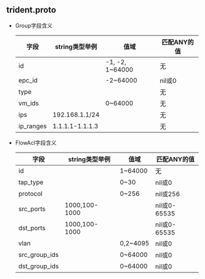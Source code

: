 trident.proto
-------------

* Group字段含义

     字段      | string类型举例        | 值域            | 匹配ANY的值
     ----------|-----------------------|-----------------|-------------
     id        |                       | -1, -2, 1~64000 | 无
     epc_id    |                       | -2~64000        | nil或0
     type      |                       |                 | 无
     vm_ids    |                       | 0~64000         | 无
     ips       | 192.168.1.1/24        |                 | 无
     ip_ranges | 1.1.1.1-1.1.1.3       |                 | 无

* FlowAcl字段含义

     字段           | string类型举例        | 值域         | 匹配ANY的值
     ---------------|-----------------------|--------------|----------------
     id             |                       | 1~64000      | 无
     tap_type       |                       | 0~30         | nil或0
     protocol       |                       | 0~256        | nil或256
     src_ports      | 1000,100-1000         |              | nil或0-65535
     dst_ports      | 1000,100-1000         |              | nil或0-65535
     vlan           |                       | 0,2~4095     | nil或0
     src_group_ids  |                       | 0~64000      | nil或0
     dst_group_ids  |                       | 0~64000      | nil或0
